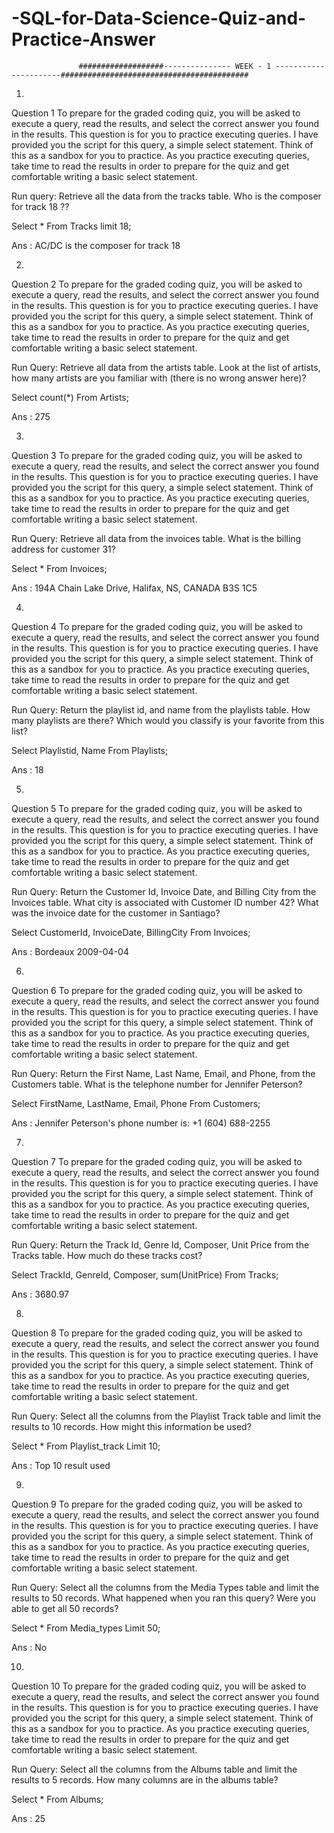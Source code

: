 # -SQL-for-Data-Science-Quiz-and-Practice-Answer

                   ###################--------------- WEEK - 1 ----------------------##########################################  
1.
Question 1
To prepare for the graded coding quiz, you will be asked to execute a query, read the results, and select the correct answer you found in the results. This question is for you to practice executing queries. I have provided you the script for this query, a simple select statement. Think of this as a sandbox for you to practice. As you practice executing queries, take time to read the results in order to prepare for the quiz and get comfortable writing a basic select statement. 

Run query: Retrieve all the data from the tracks table. Who is the composer for track 18 ??

Select *
From Tracks limit 18;

Ans : AC/DC is the composer for track 18

2.
Question 2
To prepare for the graded coding quiz, you will be asked to execute a query, read the results, and select the correct answer you found in the results. This question is for you to practice executing queries. I have provided you the script for this query, a simple select statement. Think of this as a sandbox for you to practice. As you practice executing queries, take time to read the results in order to prepare for the quiz and get comfortable writing a basic select statement.

Run Query: Retrieve all data from the artists table. Look at the list of artists, how many artists are you familiar with (there is no wrong answer here)?

Select count(*)
From Artists;

Ans :  275

3.
Question 3
To prepare for the graded coding quiz, you will be asked to execute a query, read the results, and select the correct answer you found in the results. This question is for you to practice executing queries. I have provided you the script for this query, a simple select statement. Think of this as a sandbox for you to practice. As you practice executing queries, take time to read the results in order to prepare for the quiz and get comfortable writing a basic select statement.

Run Query: Retrieve all data from the invoices table. What is the billing address for customer 31?

Select *
From Invoices;


Ans : 194A Chain Lake Drive, Halifax, NS, CANADA B3S 1C5

4.
Question 4
To prepare for the graded coding quiz, you will be asked to execute a query, read the results, and select the correct answer you found in the results. This question is for you to practice executing queries. I have provided you the script for this query, a simple select statement. Think of this as a sandbox for you to practice. As you practice executing queries, take time to read the results in order to prepare for the quiz and get comfortable writing a basic select statement.

Run Query: Return the playlist id, and name from the playlists table. How many playlists are there? Which would you classify is your favorite from this list?

Select Playlistid,
Name
From Playlists;

Ans : 18


5.
Question 5
To prepare for the graded coding quiz, you will be asked to execute a query, read the results, and select the correct answer you found in the results. This question is for you to practice executing queries. I have provided you the script for this query, a simple select statement. Think of this as a sandbox for you to practice. As you practice executing queries, take time to read the results in order to prepare for the quiz and get comfortable writing a basic select statement.

Run Query: Return the Customer Id, Invoice Date, and Billing City from the Invoices table. What city is associated with Customer ID number 42? What was the invoice date for the customer in Santiago?

Select CustomerId,
InvoiceDate, 
BillingCity 
From Invoices;

Ans : Bordeaux 2009-04-04 

6.
Question 6
To prepare for the graded coding quiz, you will be asked to execute a query, read the results, and select the correct answer you found in the results. This question is for you to practice executing queries. I have provided you the script for this query, a simple select statement. Think of this as a sandbox for you to practice. As you practice executing queries, take time to read the results in order to prepare for the quiz and get comfortable writing a basic select statement.

Run Query: Return the First Name, Last Name, Email, and Phone, from the Customers table. What is the telephone number for Jennifer Peterson?

Select FirstName, 
LastName, 
Email, 
Phone
From Customers;

Ans : Jennifer Peterson's phone number is: +1 (604) 688-2255


7.
Question 7
To prepare for the graded coding quiz, you will be asked to execute a query, read the results, and select the correct answer you found in the results. This question is for you to practice executing queries. I have provided you the script for this query, a simple select statement. Think of this as a sandbox for you to practice. As you practice executing queries, take time to read the results in order to prepare for the quiz and get comfortable writing a basic select statement.

Run Query: Return the Track Id, Genre Id, Composer, Unit Price from the Tracks table. How much do these tracks cost?

Select TrackId, 
GenreId, 
Composer, 
sum(UnitPrice) 
From Tracks;

Ans : 3680.97

8.
Question 8
To prepare for the graded coding quiz, you will be asked to execute a query, read the results, and select the correct answer you found in the results. This question is for you to practice executing queries. I have provided you the script for this query, a simple select statement. Think of this as a sandbox for you to practice. As you practice executing queries, take time to read the results in order to prepare for the quiz and get comfortable writing a basic select statement.

Run Query: Select all the columns from the Playlist Track table and limit the results to 10 records. How might this information be used?

Select *
From Playlist_track 
Limit 10;

Ans : Top 10 result used

9.
Question 9
To prepare for the graded coding quiz, you will be asked to execute a query, read the results, and select the correct answer you found in the results. This question is for you to practice executing queries. I have provided you the script for this query, a simple select statement. Think of this as a sandbox for you to practice. As you practice executing queries, take time to read the results in order to prepare for the quiz and get comfortable writing a basic select statement.

Run Query: Select all the columns from the Media Types table and limit the results to 50 records. What happened when you ran this query? Were you able to get all 50 records?

Select *
From Media_types
Limit 50;

Ans : No

10.
Question 10
To prepare for the graded coding quiz, you will be asked to execute a query, read the results, and select the correct answer you found in the results. This question is for you to practice executing queries. I have provided you the script for this query, a simple select statement. Think of this as a sandbox for you to practice. As you practice executing queries, take time to read the results in order to prepare for the quiz and get comfortable writing a basic select statement.

Run Query: Select all the columns from the Albums table and limit the results to 5 records. How many columns are in the albums table? 

Select *
From Albums;

Ans : 25





